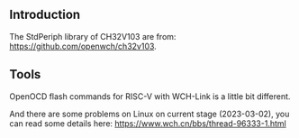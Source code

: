 ## Introduction

The StdPeriph library of CH32V103 are from: <https://github.com/openwch/ch32v103>.

## Tools

OpenOCD flash commands for RISC-V with WCH-Link is a little bit different.

And there are some problems on Linux on current stage (2023-03-02),
you can read some details here: <https://www.wch.cn/bbs/thread-96333-1.html>

